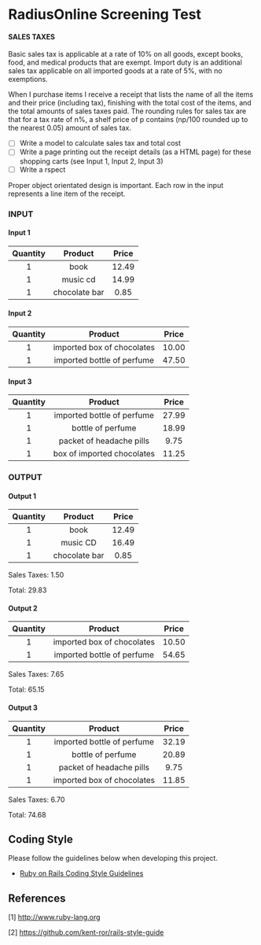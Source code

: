 # RadiusOnline Screening Test

#### SALES TAXES

Basic sales tax is applicable at a rate of 10% on all goods, except books, food, and medical products that are exempt. Import duty is an additional sales tax applicable on all imported goods at a rate of 5%, with no exemptions.

When I purchase items I receive a receipt that lists the name of all the items and their price (including tax), finishing with the total cost of the items, and the total amounts of sales taxes paid. The rounding rules for sales tax are that for a tax rate of n%, a shelf price of p contains (np/100 rounded up to the nearest 0.05) amount of sales tax.

- [ ] Write a model to calculate sales tax and total cost
- [ ] Write a page printing out the receipt details (as a HTML page) for these shopping carts (see Input 1, Input 2, Input 3)
- [ ] Write a rspect

Proper object orientated design is important. Each row in the input represents a line item of the receipt.


### INPUT

#### Input 1
Quantity | Product | Price
:------: | :-----: | :----:
1 | book | 12.49
1 | music cd | 14.99
1 | chocolate bar | 0.85

#### Input 2
Quantity | Product | Price
:------: | :-----: | :----:
1 | imported box of chocolates | 10.00
1 | imported bottle of perfume | 47.50

#### Input 3
Quantity | Product | Price
:------: | :-----: | :----:
1 | imported bottle of perfume | 27.99
1 | bottle of perfume | 18.99
1 | packet of headache pills | 9.75
1 | box of imported chocolates | 11.25

### OUTPUT

#### Output 1
Quantity | Product | Price
:------: | :-----: | :----:
1 | book | 12.49
1 | music CD | 16.49
1 | chocolate bar | 0.85

Sales Taxes: 1.50

Total: 29.83

#### Output 2
Quantity | Product | Price
:------: | :-----: | :----:
1 | imported box of chocolates | 10.50
1 | imported bottle of perfume | 54.65

Sales Taxes: 7.65

Total: 65.15

#### Output 3
Quantity | Product | Price
:------: | :-----: | :----:
1 | imported bottle of perfume | 32.19
1 | bottle of perfume | 20.89
1 | packet of headache pills | 9.75
1 | imported box of chocolates | 11.85

Sales Taxes: 6.70

Total: 74.68

## Coding Style
Please follow the guidelines below when developing this project.

- [Ruby on Rails Coding Style Guidelines](https://github.com/kent-ror/rails-style-guide)

## References

[1] http://www.ruby-lang.org

[2] https://github.com/kent-ror/rails-style-guide